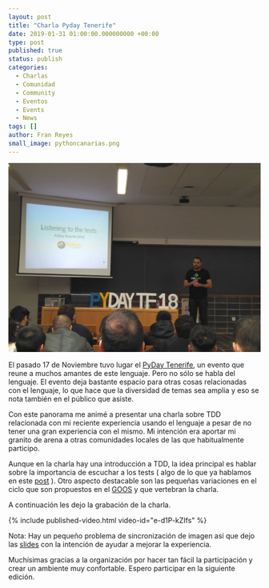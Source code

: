 ```yaml
---
layout: post
title: "Charla Pyday Tenerife"
date: 2019-01-31 01:00:00.000000000 +00:00
type: post
published: true
status: publish
categories:
  - Charlas
  - Comunidad
  - Community
  - Eventos
  - Events
  - News
tags: []
author: Fran Reyes
small_image: pythoncanarias.png
---
```


<div class="row">
  <div class="col-sm-2">
  </div>

  <div class="col-sm-8">
    <img src="/assets/pydayfran.jpg" alt="fran en el pyday tf">
  </div>

  <div class="col-sm-2">
  </div>
</div>

El pasado 17 de Noviembre tuvo lugar el [PyDay Tenerife](https://pythoncanarias.es/events/pydaytf18/), un evento que reune a muchos amantes de este lenguaje. Pero no sólo se habla del lenguaje. El evento deja bastante espacio para otras cosas relacionadas con el lenguaje, lo que hace que la diversidad de temas sea amplia y eso se nota también en el público que asiste.

Con este panorama me animé a presentar una charla sobre TDD relacionada con mi reciente experiencia usando el lenguaje a pesar de no tener una gran experiencia con el mismo. Mi intención era aportar mi granito de arena a otras comunidades locales de las que habitualmente participo.

Aunque en la charla hay una introducción a TDD, la idea principal es hablar sobre la importancia de escuchar a los tests ( algo de lo que ya hablamos en este [post](/2018/06/improving-your-reds) ). Otro aspecto destacable son las pequeñas variaciones en el ciclo que son propuestos en el [GOOS](http://www.growing-object-oriented-software.com/index.html) y que vertebran la charla. 

A continuación les dejo la grabación de la charla.

{% include published-video.html video-id="e-d1P-kZIfs" %}

Nota: Hay un pequeño problema de sincronización de imagen así que dejo las [slides](http://buildingthepath.com/talk-pydaytf-2018/) con la intención de ayudar a mejorar la experiencia.

Muchísimas gracias a la organización por hacer tan fácil la participación y crear un ambiente muy confortable. Espero participar en la siguiente edición.



